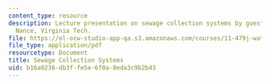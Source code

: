 ```yaml
---
content_type: resource
description: Lecture presentation on sewage collection systems by guest lecturer Earthea
  Nance, Virginia Tech.
file: https://ol-ocw-studio-app-qa.s3.amazonaws.com/courses/11-479j-water-and-sanitation-infrastructure-in-developing-countries-spring-2007/b16a0236db3ffe5e6f0a8eda3c9b2b43_lect9.pdf
file_type: application/pdf
resourcetype: Document
title: Sewage Collection Systems
uid: b16a0236-db3f-fe5e-6f0a-8eda3c9b2b43
---
```

